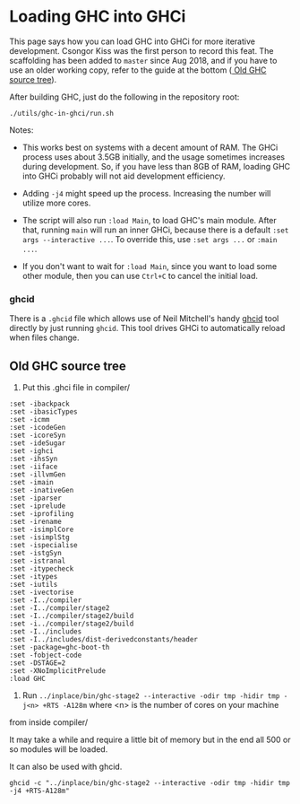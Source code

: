 # Loading GHC into GHCi


This page says how you can load GHC into GHCi for more iterative development. Csongor Kiss was the first person to record this feat. The scaffolding has been added to `master` since Aug 2018, and if you have to use an older working copy, refer to the guide at the bottom ([ Old GHC source tree](https://ghc.haskell.org/trac/ghc/wiki/Building/InGhci#OldGHCsourcetree)).


After building GHC, just do the following in the repository root:

```wiki
./utils/ghc-in-ghci/run.sh
```


Notes:

- This works best on systems with a decent amount of RAM.  The GHCi process uses about 3.5GB initially, and the usage sometimes increases during development.  So, if you have less than 8GB of RAM, loading GHC into GHCi probably will not aid development efficiency.

- Adding `-j4` might speed up the process. Increasing the number will utilize more cores.

- The script will also run `:load Main`, to load GHC's main module. After that, running `main` will run an inner GHCi, because there is a default `:set args --interactive ...`. To override this, use `:set args ...` or `:main ...`.

- If you don't want to wait for `:load Main`, since you want to load some other module, then you can use `Ctrl+C` to cancel the initial load.

### ghcid


There is a `.ghcid` file which allows use of Neil Mitchell's handy [ ghcid](https://github.com/ndmitchell/ghcid) tool directly by just running `ghcid`. This tool drives GHCi to automatically reload when files change.  

## Old GHC source tree

1. Put this .ghci file in compiler/

```wiki
:set -ibackpack
:set -ibasicTypes
:set -icmm
:set -icodeGen
:set -icoreSyn
:set -ideSugar
:set -ighci
:set -ihsSyn
:set -iiface
:set -illvmGen
:set -imain
:set -inativeGen
:set -iparser
:set -iprelude
:set -iprofiling
:set -irename
:set -isimplCore
:set -isimplStg
:set -ispecialise
:set -istgSyn
:set -istranal
:set -itypecheck
:set -itypes
:set -iutils
:set -ivectorise
:set -I../compiler
:set -I../compiler/stage2
:set -I../compiler/stage2/build
:set -i../compiler/stage2/build
:set -I../includes
:set -I../includes/dist-derivedconstants/header
:set -package=ghc-boot-th
:set -fobject-code
:set -DSTAGE=2
:set -XNoImplicitPrelude
:load GHC
```

1. Run `../inplace/bin/ghc-stage2 --interactive -odir tmp -hidir tmp -j<n> +RTS -A128m` where \<n\> is the number of cores on your machine


from inside compiler/


It may take a while and require a little bit of memory but in the end
all 500 or so modules will be loaded.


It can also be used with ghcid.

```wiki
ghcid -c "../inplace/bin/ghc-stage2 --interactive -odir tmp -hidir tmp -j4 +RTS-A128m"
```
